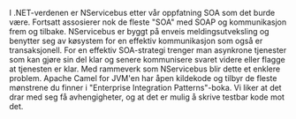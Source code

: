 I .NET-verdenen er NServicebus etter vår oppfatning SOA som det burde være. Fortsatt assosierer nok de fleste "SOA" med SOAP og kommunikasjon frem og tilbake. NServicebus er byggt på enveis meldingsutveksling og benytter seg av køsystem for en effektiv kommunikasjon som også er transaksjonell. For en effektiv SOA-strategi trenger man asynkrone tjenester som kan gjøre sin del klar og senere kommunisere svaret videre eller flagge at tjenesten er klar. Med rammeverk som NServicebus blir dette et enklere problem. Apache Camel for JVM'en har åpen kildekode og tilbyr de fleste mønstrene du finner i "Enterprise Integration Patterns"-boka. Vi liker at det drar med seg få avhengigheter, og at det er mulig å skrive testbar kode mot det.